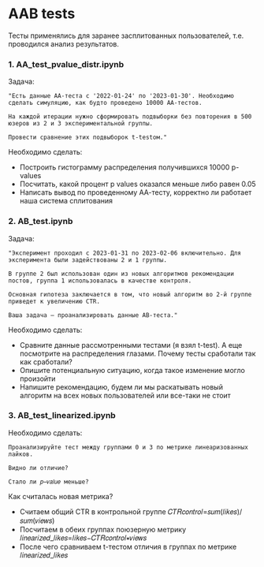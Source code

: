 # AAB tests

Тесты применялись для заранее засплитованных пользователей, т.е. проводился анализ результатов.

### 1. AA_test_pvalue_distr.ipynb
Задача:
```
"Есть данные АА-теста с '2022-01-24' по '2023-01-30'. Необходимо сделать симуляцию, как будто проведено 10000 АА-тестов.

На каждой итерации нужно сформировать подвыборки без повторения в 500 юзеров из 2 и 3 экспериментальной группы.

Провести сравнение этих подвыборок t-testом."
```
Необходимо сделать:
- Построить гистограмму распределения получившихся 10000 p-values
- Посчитать, какой процент p values оказался меньше либо равен 0.05
- Написать вывод по проведенному АА-тесту, корректно ли работает наша система сплитования

### 2. AB_test.ipynb
Задача:
```
"Эксперимент проходил с 2023-01-31 по 2023-02-06 включительно. Для эксперимента были задействованы 2 и 1 группы.

В группе 2 был использован один из новых алгоритмов рекомендации постов, группа 1 использовалась в качестве контроля.

Основная гипотеза заключается в том, что новый алгоритм во 2-й группе приведет к увеличению CTR.

Ваша задача — проанализировать данные АB-теста."
```

Необходимо сделать:
- Сравните данные рассмотренными тестами (я взял t-test). А еще посмотрите на распределения глазами. Почему тесты сработали так как сработали?
- Опишите потенциальную ситуацию, когда такое изменение могло произойти
- Напишите рекомендацию, будем ли мы раскатывать новый алгоритм на всех новых пользователей или все-таки не стоит

### 3. AB_test_linearized.ipynb
Необходимо сделать:
```
Проанализируйте тест между группами 0 и 3 по метрике линеаризованных лайков.

Видно ли отличие?

Стало ли 𝑝−𝑣𝑎𝑙𝑢𝑒 меньше?
```

Как считалась новая метрика?
- Считаем общий CTR в контрольной группе 𝐶𝑇𝑅𝑐𝑜𝑛𝑡𝑟𝑜𝑙=𝑠𝑢𝑚(𝑙𝑖𝑘𝑒𝑠)/𝑠𝑢𝑚(𝑣𝑖𝑒𝑤𝑠)
- Посчитаем в обеих группах поюзерную метрику 𝑙𝑖𝑛𝑒𝑎𝑟𝑖𝑧𝑒𝑑_𝑙𝑖𝑘𝑒𝑠=𝑙𝑖𝑘𝑒𝑠−𝐶𝑇𝑅𝑐𝑜𝑛𝑡𝑟𝑜𝑙∗𝑣𝑖𝑒𝑤𝑠
- После чего сравниваем t-тестом отличия в группах по метрике 𝑙𝑖𝑛𝑒𝑎𝑟𝑖𝑧𝑒𝑑_𝑙𝑖𝑘𝑒𝑠
